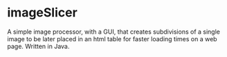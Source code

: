 # imageSlicer
A simple image processor, with a GUI, that creates subdivisions of a single image to be later placed in an html table for faster loading times on a web page. Written in Java.
